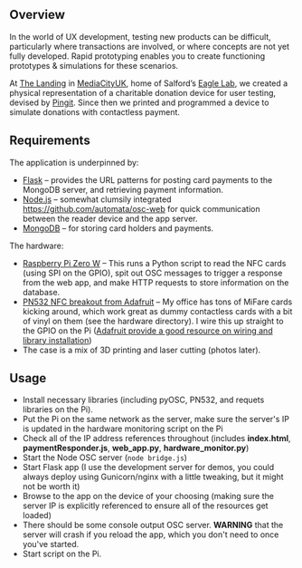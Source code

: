 ## Overview

In the world of UX development, testing new products can be difficult, particularly where transactions are involved, or where concepts are not yet fully developed. Rapid prototyping enables you to create functioning prototypes & simulations for these scenarios.

At [The Landing](http://www.thelanding.org.uk/) in [MediaCityUK](http://www.mediacityuk.co.uk/), home of Salford’s [Eagle Lab](http://www.thelanding.org.uk/spaces-services/eagle-labs/), we created a physical representation of a charitable donation device for user testing, devised by [Pingit](https://www.pingit.com/#!/). Since then we printed and programmed a device to simulate donations with contactless payment.

## Requirements

The application is underpinned by:

* [Flask](http://flask.pocoo.org/) – provides the URL patterns for posting card payments to the MongoDB server, and retrieving payment information.
* [Node.js](https://nodejs.org/en/) – somewhat clumsily integrated https://github.com/automata/osc-web for quick communication between the reader device and the app server.
* [MongoDB](https://www.mongodb.com/) – for storing card holders and payments.

The hardware:

* [Raspberry Pi Zero W](https://www.raspberrypi.org/products/pi-zero-w/) – This runs a Python script to read the NFC cards (using SPI on the GPIO), spit out OSC messages to trigger a response from the web app, and make HTTP requests to store information on the database.
* [PN532 NFC breakout from Adafruit](https://www.adafruit.com/product/364) – My office has tons of MiFare cards kicking around, which work great as dummy contactless cards with a bit of vinyl on them (see the hardware directory). I wire this up straight to the GPIO on the Pi ([Adafruit provide a good resource on wiring and library installation](https://learn.adafruit.com/raspberry-pi-nfc-minecraft-blocks/hardware-wiring))
* The case is a mix of 3D printing and laser cutting (photos later).

## Usage

* Install necessary libraries (including pyOSC, PN532, and requets libraries on the Pi).
* Put the Pi on the same network as the server, make sure the server's IP is updated in the hardware monitoring script on the Pi
* Check all of the IP address references throughout (includes **index.html**, **paymentResponder.js**, **web_app.py**, **hardware_monitor.py**)
* Start the Node OSC server (`node bridge.js`)
* Start Flask app (I use the development server for demos, you could always deploy using Gunicorn/nginx with a little tweaking, but it might not be worth it)
* Browse to the app on the device of your choosing (making sure the server IP is explicitly referenced to ensure all of the resources get loaded)
* There should be some console output OSC server. **WARNING** that the server will crash if you reload the app, which you don't need to once you've started.
* Start script on the Pi.
